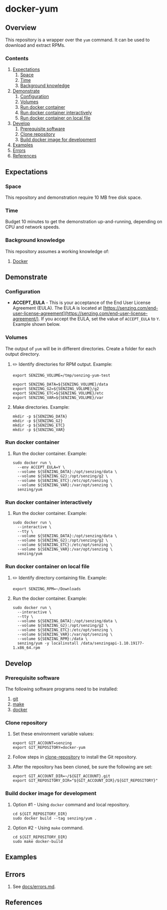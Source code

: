 # docker-yum

## Overview

This repository is a wrapper over the `yum` command.
It can be used to download and extract RPMs.

### Contents

1. [Expectations](#expectations)
    1. [Space](#space)
    1. [Time](#time)
    1. [Background knowledge](#background-knowledge)
1. [Demonstrate](#demonstrate)
    1. [Configuration](#configuration)
    1. [Volumes](#volumes)
    1. [Run docker container](#run-docker-container)
    1. [Run docker container interactively](#run-docker-container-interactively)
    1. [Run docker container on local file](#run-docker-container-on-local-file)
1. [Develop](#develop)
    1. [Prerequisite software](#prerequisite-software)
    1. [Clone repository](#clone-repository)
    1. [Build docker image for development](#build-docker-image-for-development)
1. [Examples](#examples)
1. [Errors](#errors)
1. [References](#references)

## Expectations

### Space

This repository and demonstration require 10 MB free disk space.

### Time

Budget 10 minutes to get the demonstration up-and-running, depending on CPU and network speeds.

### Background knowledge

This repository assumes a working knowledge of:

1. [Docker](https://github.com/Senzing/knowledge-base/blob/master/WHATIS/docker.md)

## Demonstrate

### Configuration

* **ACCEPT_EULA** -
  This is your acceptance of the End User License Agreement (EULA).
  The EULA is located at
  [https://senzing.com/end-user-license-agreement](https://senzing.com/end-user-license-agreement/).
  If you accept the EULA, set the value of `ACCEPT_EULA` to `Y`.  Example shown below.

### Volumes

The output of `yum` will be in different directories.
Create a folder for each output directory.

1. :pencil2: Identify directories for RPM output.
   Example:

    ```console
    export SENZING_VOLUME=/tmp/senzing-yum-test

    export SENZING_DATA=${SENZING_VOLUME}/data
    export SENZING_G2=${SENZING_VOLUME}/g2
    export SENZING_ETC=${SENZING_VOLUME}/etc
    export SENZING_VAR=${SENZING_VOLUME}/var
    ```

1. Make directories.
   Example:

    ```console
    mkdir -p ${SENZING_DATA}
    mkdir -p ${SENZING_G2}
    mkdir -p ${SENZING_ETC}
    mkdir -p ${SENZING_VAR}
    ```

### Run docker container

1. Run the docker container.  Example:

    ```console
    sudo docker run \
      --env ACCEPT_EULA=Y \
      --volume ${SENZING_DATA}:/opt/senzing/data \
      --volume ${SENZING_G2}:/opt/senzing/g2 \
      --volume ${SENZING_ETC}:/etc/opt/senzing \
      --volume ${SENZING_VAR}:/var/opt/senzing \
      senzing/yum
    ```

### Run docker container interactively

1. Run the docker container.  Example:

    ```console
    sudo docker run \
      --interactive \
      --tty \
      --volume ${SENZING_DATA}:/opt/senzing/data \
      --volume ${SENZING_G2}:/opt/senzing/g2 \
      --volume ${SENZING_ETC}:/etc/opt/senzing \
      --volume ${SENZING_VAR}:/var/opt/senzing \
      senzing/yum
    ```

### Run docker container on local file

1. :pencil2: Identify directory containing file.
   Example:

    ```console
    export SENZING_RPM=~/Downloads
    ```

1. Run the docker container.  Example:

    ```console
    sudo docker run \
      --interactive \
      --tty \
      --volume ${SENZING_DATA}:/opt/senzing/data \
      --volume ${SENZING_G2}:/opt/senzing/g2 \
      --volume ${SENZING_ETC}:/etc/opt/senzing \
      --volume ${SENZING_VAR}:/var/opt/senzing \
      --volume ${SENZING_RPM}:/data \
      senzing/yum -y localinstall /data/senzingapi-1.10.19177-1.x86_64.rpm
    ```

## Develop

### Prerequisite software

The following software programs need to be installed:

1. [git](https://github.com/Senzing/knowledge-base/blob/master/HOWTO/install-git.md)
1. [make](https://github.com/Senzing/knowledge-base/blob/master/HOWTO/install-make.md)
1. [docker](https://github.com/Senzing/knowledge-base/blob/master/HOWTO/install-docker.md)

### Clone repository

1. Set these environment variable values:

    ```console
    export GIT_ACCOUNT=senzing
    export GIT_REPOSITORY=docker-yum
    ```

1. Follow steps in [clone-repository](https://github.com/Senzing/knowledge-base/blob/master/HOWTO/clone-repository.md) to install the Git repository.

1. After the repository has been cloned, be sure the following are set:

    ```console
    export GIT_ACCOUNT_DIR=~/${GIT_ACCOUNT}.git
    export GIT_REPOSITORY_DIR="${GIT_ACCOUNT_DIR}/${GIT_REPOSITORY}"
    ```

### Build docker image for development

1. Option #1 - Using `docker` command and local repository.

    ```console
    cd ${GIT_REPOSITORY_DIR}
    sudo docker build --tag senzing/yum .
    ```

1. Option #2 - Using `make` command.

    ```console
    cd ${GIT_REPOSITORY_DIR}
    sudo make docker-build
    ```

## Examples

## Errors

1. See [docs/errors.md](docs/errors.md).

## References
